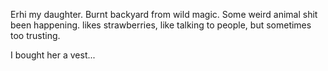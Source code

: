 Erhi my daughter. Burnt backyard from wild magic. Some weird animal shit been happening. likes strawberries, like talking to people, but sometimes too trusting.

I bought her a vest... 

